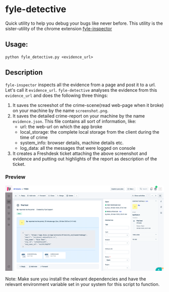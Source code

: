 # fyle-detective

Quick utility to help you debug your bugs like never before. This utility is the sister-utility of the chrome extension [fyle-inspector](https://github.com/viiicky/fyle-inspector)

## Usage:
`python fyle_detective.py <evidence_url>`


## Description
`fyle-inspector` inspects all the evidence from a page and post it to a url. Let's call it `evidence_url`.
`fyle-detective` analyses the evidence from this `evidence_url` and does the following three things:
1. It saves the screeshot of the crime-scene(read web-page when it broke) on your machine by the name `screenshot.png`.
2. It saves the detailed crime-report on your machine by the name `evidence.json`. This file contains all sort of information, like:
	- url: the web-url on which the app broke
	- local_storage: the complete local storage from the client during the time of crime
	- system_info: browser details, machine details etc.
	- log_data: all the messages that were logged on console
3. It creates a Freshdesk ticket attaching the above screenshot and evidence and putting out highlights of the report as description of the ticket.

### Preview
![Freshdesk Screenshot](/fd.png)

Note: Make sure you install the relevant dependencies and have the relevant environment variable set in your system for this script to function.
